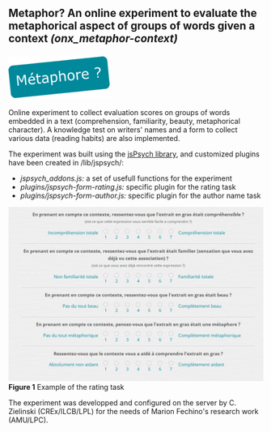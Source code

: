 ## Metaphor? An online experiment to evaluate the metaphorical aspect of groups of words given a context _(onx\_metaphor-context)_
### <img src="img/layout/logo_exp.png" width="200">

Online experiment to collect evaluation scores on groups of words embedded in a text (comprehension, familiarity, beauty, metaphorical character). A knowledge test on writers' names and a form to collect various data (reading habits) are also implemented.
 
The experiment was built using the [jsPsych library](https://www.jspsych.org), and  customized plugins have been created in /lib/jspsych/:
* _jspsych_addons.js:_ a set of usefull functions for the experiment
* _plugins/jspsych-form-rating.js:_ specific plugin for the rating task
* _plugins/jspsych-form-author.js:_ specific plugin for the author name task


![Example of rating scales](img/layout/rating_example.png)
**Figure 1** Example of the rating task

The experiment was developped and configured on the server by C. Zielinski (CREx/ILCB/LPL) for the needs of Marion Fechino's research work (AMU/LPC).
